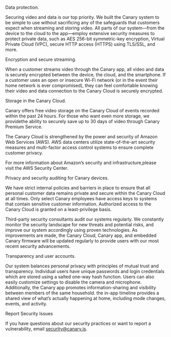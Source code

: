 Data protection.

Securing video and data is our top priority. We built the Canary system to be simple to use without sacrificing any of the safeguards that customers expect when streaming and storing video. All parts of our system—from the device to the cloud to the app—employ extensive security measures to protect private data, such as AES 256-bit symmetric-key encryption, Virtual Private Cloud (VPC), secure HTTP access (HTTPS) using TLS/SSL, and more.

Encryption and secure streaming.

When a customer streams video through the Canary app, all video and data is securely encrypted between the device, the cloud, and the smartphone. If a customer uses an open or insecure Wi-Fi network (or in the event their home network is ever compromised), they can feel comfortable knowing their video and data connection to the Canary Cloud is securely encrypted.

Storage in the Canary Cloud.

Canary offers free video storage on the Canary Cloud of events recorded within the past 24 hours. For those who want even more storage, we providethe ability to securely save up to 30 days of video through Canary Premium Service.

The Canary Cloud is strengthened by the power and security of Amazon Web Services (AWS). AWS data centers utilize state-of-the-art security measures and multi-factor access control systems to ensure complete customer privacy.

For more information about Amazon’s security and infrastructure,please visit the AWS Security Center.

Privacy and security auditing for Canary devices.

We have strict internal policies and barriers in place to ensure that all personal customer data remains private and secure within the Canary Cloud at all times. Only select Canary employees have access keys to systems that contain sensitive customer information. Authorized access to the Canary Cloud is granted on a least-privilege basis.

Third-party security consultants audit our systems regularly. We constantly monitor the security landscape for new threats and potential risks, and improve our system accordingly using proven technologies. As improvements are made, the Canary Cloud, Canary app, and embedded Canary firmware will be updated regularly to provide users with our most recent security advancements.

Transparency and user accounts.

Our system balances personal privacy with principles of mutual trust and transparency. Individual users have unique passwords and login credentials which are stored using a salted one-way hash function. Users can also easily customize settings to disable the camera and microphone. Additionally, the Canary app promotes information-sharing and visibility between members of the same household. the in-app timeline provides a shared view of what’s actually happening at home, including mode changes, events, and activity.

Report Security Issues

If you have questions about our security practices or want to report a vulnerability, email security@canary.is.